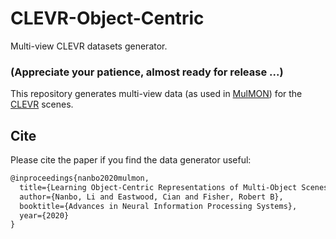 # CLEVR-Object-Centric

Multi-view CLEVR datasets generator.  
### (Appreciate your patience, almost ready for release ...)
  
This repository generates multi-view data (as used in [MulMON](https://github.com/NanboLi/MulMON)) for the [CLEVR](https://github.com/facebookresearch/clevr-dataset-gen) scenes. 

  
  
  
  
  
## Cite
Please cite the paper if you find the data generator useful:
```latex
@inproceedings{nanbo2020mulmon,
  title={Learning Object-Centric Representations of Multi-Object Scenes from Multiple Views},
  author={Nanbo, Li and Eastwood, Cian and Fisher, Robert B},
  booktitle={Advances in Neural Information Processing Systems},
  year={2020}
}
```
